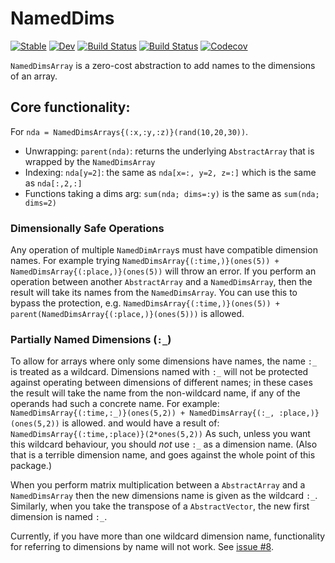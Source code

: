 # NamedDims

[![Stable](https://img.shields.io/badge/docs-stable-blue.svg)](https://invenia.github.io/NamedDims.jl/stable)
[![Dev](https://img.shields.io/badge/docs-dev-blue.svg)](https://invenia.github.io/NamedDims.jl/dev)
[![Build Status](https://travis-ci.com/invenia/NamedDims.jl.svg?branch=master)](https://travis-ci.com/invenia/NamedDims.jl)
[![Build Status](https://ci.appveyor.com/api/projects/status/github/invenia/NamedDims.jl?svg=true)](https://ci.appveyor.com/project/invenia/NamedDims-jl)
[![Codecov](https://codecov.io/gh/invenia/NamedDims.jl/branch/master/graph/badge.svg)](https://codecov.io/gh/invenia/NamedDims.jl)

`NamedDimsArray` is a zero-cost abstraction to add names to the dimensions of an array.

## Core functionality:
For `nda = NamedDimsArrays{(:x,:y,:z)}(rand(10,20,30))`.

 - Unwrapping: `parent(nda)`: returns the underlying `AbstractArray` that is wrapped by the `NamedDimsArray`
 - Indexing: `nda[y=2]`: the same as `nda[x=:, y=2, z=:]` which is the same as `nda[:,2,:]`
 - Functions taking a dims arg: `sum(nda; dims=:y)` is the same as `sum(nda; dims=2)`

### Dimensionally Safe Operations

Any operation of multiple `NamedDimArray`s must have compatible dimension names.
For example trying `NamedDimsArray{(:time,)}(ones(5)) + NamedDimsArray{(:place,)}(ones(5))`
will throw an error.
If you perform an operation between another `AbstractArray` and a `NamedDimsArray`, then
the result will take its names from the `NamedDimsArray`.
You can use this to bypass the protection,
 e.g. `NamedDimsArray{(:time,)}(ones(5)) + parent(NamedDimsArray{(:place,)}(ones(5)))`
 is allowed.

### Partially Named Dimensions (`:_`)

To allow for arrays where only some dimensions have names,
the name `:_` is treated as a wildcard.
Dimensions named with `:_` will not be protected against operating between dimensions of different names; in these cases the result will take the name from the non-wildcard name, if any of the operands had such a concrete name.
For example:
`NamedDimsArray{(:time,:_)}(ones(5,2)) + NamedDimsArray{(:_, :place,)}(ones(5,2))`
is allowed. and would have a result of:
`NamedDimsArray{(:time,:place)}(2*ones(5,2))`
As such, unless you want this wildcard behaviour, you should *not* use `:_` as a dimension name.
(Also that is a terrible dimension name, and goes against the whole point of this package.)


When you perform matrix multiplication between a `AbstractArray` and a `NamedDimsArray`
then the new dimensions name is given as the wildcard `:_`.
Similarly, when you take the transpose of a `AbstractVector`, the new first dimension
is named `:_`.

Currently, if you have more than one wildcard dimension name,
functionality for referring to dimensions by name will not work.
See [issue #8](https://github.com/invenia/NamedDims.jl/issues/8).
